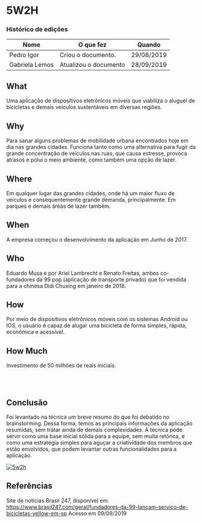 # 5W2H

### Histórico de edições
| Nome|O que fez|Quando|
|-----|---------|------|
| Pedro Igor | Criou o documento. | 29/08/2019 |
| Gabriela Lemos | Atualizou o documento | 28/09/2019|

## What
Uma aplicação de dispositivos eletrônicos móveis que viabiliza o aluguel de bicicletas e demais veículos sustentáveis em diversas regiões.

## Why
Para sanar alguns problemas de mobilidade urbana encontrados hoje em dia nas grandes cidades. Funciona tanto como uma alternativa para fugir da grande concentração de veículos nas ruas, que causa estresse, provoca atrasos e polui o meio ambiente, como também uma opção de lazer. 

## Where
Em qualquer lugar das grandes cidades, onde há um maior fluxo de veículos e consequentemente grande demanda, principalmente. Em parques e demais áreas de lazer também. 

## When
A empresa começou o desenvolvimento da aplicação em Junho de 2017.

## Who
Eduardo Musa e por Ariel Lambrecht e Renato Freitas, ambos co-fundadores da 99 pop (aplicação de transporte privado) que foi vendida para a chinesa Didi Chuxing em janeiro de 2018.

## How
Por meio de dispositivos eletrônicos móveis com os sistemas Android ou IOS, o usuário é capaz de alugar uma bicicleta de forma simples, rápida, econômica e acessível.

## How Much
Investimento de 50 milhões de reais iniciais.

<br><br>
## Conclusão
Foi levantado na técnica um breve resumo do que foi debatido no brainstorming. Dessa forma, temos as principais informações da aplicação resumidas, sem tratar ainda de demais complexidades. A técnica pode servir como uma base inicial sólida para a equipe, sem muita retórica, e como uma estratégia simples para aguçar a criatividade dos membros que estão envolvidos, que podem levantar outras funcionalidades para a aplicação.

[![5w2h](https://raw.githubusercontent.com/Requisitos-de-Software/2019.2-Yellow/devel/docs/elicitacao/requisitos/5w2h_v1.png "5w2h")](https://raw.githubusercontent.com/Requisitos-de-Software/2019.2-Yellow/devel/docs/elicitacao/requisitos/5w2h_v1.pnghttp:// "5w2h")

## Referências
Site de notícias Brasil 247, disponível em: https://www.brasil247.com/geral/fundadores-da-99-lancam-servico-de-bicicletas-yellow-em-sp Acesso em 09/09/2019
